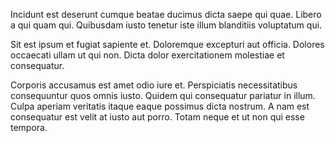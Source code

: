 Incidunt est deserunt cumque beatae ducimus dicta saepe qui quae. Libero a qui quam qui. Quibusdam iusto tenetur iste illum blanditiis voluptatum qui.
 Sit est ipsum et fugiat sapiente et. Doloremque excepturi aut officia. Dolores occaecati ullam ut qui non. Dicta dolor exercitationem molestiae et consequatur.
 Corporis accusamus est amet odio iure et. Perspiciatis necessitatibus consequuntur quos omnis iusto. Quidem qui consequatur pariatur in illum. Culpa aperiam veritatis itaque eaque possimus dicta nostrum. A nam est consequatur est velit at iusto aut porro. Totam neque et ut non qui esse tempora.